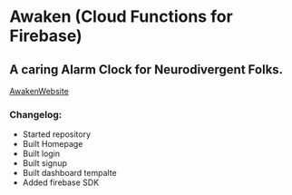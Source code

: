 # Awaken (Cloud Functions for Firebase)

## A caring Alarm Clock for Neurodivergent Folks.

[AwakenWebsite](https://awaken-alarm.web.app/)

### Changelog:

* Started repository
* Built Homepage
* Built login
* Built signup
* Built dashboard tempalte
* Added firebase SDK